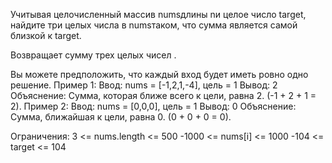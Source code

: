 Учитывая целочисленный массив numsдлины nи целое число target, найдите три целых числа в numsтаком, что сумма является самой близкой к target.

Возвращает сумму трех целых чисел .

Вы можете предположить, что каждый вход будет иметь ровно одно решение.
Пример 1:
Ввод: nums = [-1,2,1,-4], цель = 1
 Вывод: 2
 Объяснение: Сумма, которая ближе всего к цели, равна 2. (-1 + 2 + 1 = 2).
Пример 2:
Ввод: nums = [0,0,0], цель = 1
 Вывод: 0
 Объяснение: Сумма, ближайшая к цели, равна 0. (0 + 0 + 0 = 0).
 
Ограничения:
3 <= nums.length <= 500
-1000 <= nums[i] <= 1000
-104 <= target <= 104